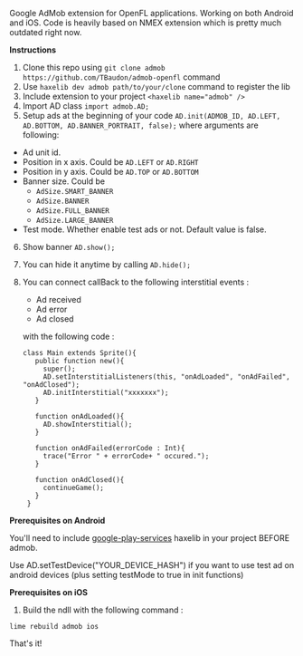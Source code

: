 Google AdMob extension for OpenFL applications. 
Working on both Android and iOS. 
Code is heavily based on NMEX extension which is pretty much outdated right now.

**Instructions**

1. Clone this repo using ```git clone admob https://github.com/TBaudon/admob-openfl``` command
2. Use ```haxelib dev admob path/to/your/clone``` command to register the lib
3. Include extension to your project ```<haxelib name="admob" /> ```
4. Import AD class ```import admob.AD; ```
5. Setup ads at the beginning of your code ```AD.init(ADMOB_ID, AD.LEFT, AD.BOTTOM, AD.BANNER_PORTRAIT, false);```
where arguments are following:
  - Ad unit id.
  - Position in x axis. Could be ```AD.LEFT``` or ```AD.RIGHT```
  - Position in y axis. Could be ```AD.TOP``` or ```AD.BOTTOM```
  - Banner size. Could be 
      - ```AdSize.SMART_BANNER```
      - ```AdSize.BANNER``` 
      - ```AdSize.FULL_BANNER```
      - ```AdSize.LARGE_BANNER```
  - Test mode. Whether enable test ads or not. Default value is false.
6. Show banner ```AD.show(); ```
7. You can hide it anytime by calling ```AD.hide();```
8. You can connect callBack to the following interstitial events : 
      - Ad received
      - Ad error
      - Ad closed
   
   with the following code :
   ```
   class Main extends Sprite(){
      public function new(){
        super();
        AD.setInterstitialListeners(this, "onAdLoaded", "onAdFailed", "onAdClosed");
        AD.initInterstitial("xxxxxxx");
      }
      
      function onAdLoaded(){
        AD.showInterstitial();
      }
      
      function onAdFailed(errorCode : Int){
        trace("Error " + errorCode+ " occured.");
      }
      
      function onAdClosed(){
        continueGame();
      }
    }
   ```
 
**Prerequisites on Android**

You'll need to include [google-play-services](https://github.com/TBaudon/google-play-services-openfl) haxelib in your project BEFORE admob.

Use AD.setTestDevice("YOUR_DEVICE_HASH") if you want to use test ad on android devices (plus setting testMode to true in init functions)

**Prerequisites on iOS**

1. Build the ndll with the following command :
```
lime rebuild admob ios
```
That's it!
